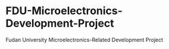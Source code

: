 # FDU-Microelectronics-Development-Project
Fudan University Microelectronics-Related Development Project
